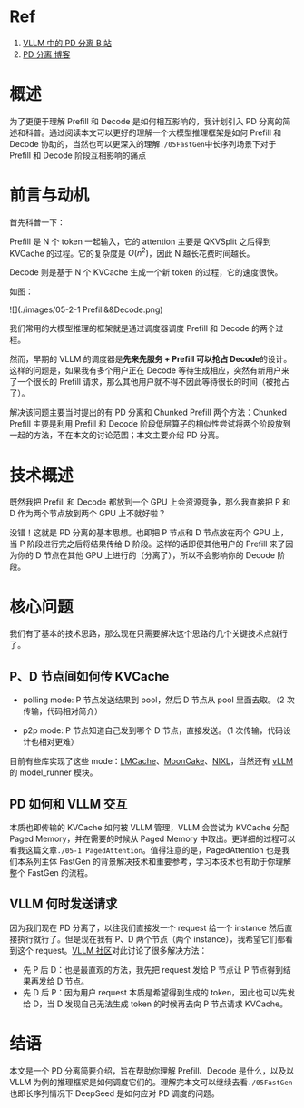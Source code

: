 # Ref
1. [VLLM 中的 PD 分离 B 站](https://www.bilibili.com/video/BV1wcdbYwE6s?spm_id_from=333.788.videopod.sections&vd_source=8a4545c25a1c1192fb4e7e037876e6f4)
2. [PD 分离 博客](https://johng.cn/ai/pd-separation)


# 概述
为了更便于理解 Prefill 和 Decode 是如何相互影响的，我计划引入 PD 分离的简述和科普。通过阅读本文可以更好的理解一个大模型推理框架是如何 Prefill 和 Decode 协助的，当然也可以更深入的理解`./05FastGen`中长序列场景下对于 Prefill 和 Decode 阶段互相影响的痛点

# 前言与动机

首先科普一下：

Prefill 是 N 个 token 一起输入，它的 attention 主要是 QKVSplit 之后得到 KVCache 的过程。它的复杂度是 $O(n^2)$，因此 N 越长花费时间越长。

Decode 则是基于 N 个 KVCache 生成一个新 token 的过程，它的速度很快。

如图：

![](./images/05-2-1 Prefill&&Decode.png)

我们常用的大模型推理的框架就是通过调度器调度 Prefill 和 Decode 的两个过程。

然而，早期的 VLLM 的调度器是**先来先服务 + Prefill 可以抢占 Decode**的设计。这样的问题是，如果我有多个用户正在 Decode 等待生成相应，突然有新用户来了一个很长的 Prefill 请求，那么其他用户就不得不因此等待很长的时间（被抢占了）。

解决该问题主要当时提出的有 PD 分离和 Chunked Prefill 两个方法：Chunked Prefill 主要是利用 Prefill 和 Decode 阶段低层算子的相似性尝试将两个阶段放到一起的方法，不在本文的讨论范围；本文主要介绍 PD 分离。


# 技术概述

既然我把 Prefill 和 Decode 都放到一个 GPU 上会资源竞争，那么我直接把 P 和 D 作为两个节点放到两个 GPU 上不就好啦？

没错！这就是 PD 分离的基本思想。也即把 P 节点和 D 节点放在两个 GPU 上，当 P 阶段进行完之后将结果传给 D 阶段。这样的话即便其他用户的 Prefill 来了因为你的 D 节点在其他 GPU 上进行的（分离了），所以不会影响你的 Decode 阶段。

# 核心问题

我们有了基本的技术思路，那么现在只需要解决这个思路的几个关键技术点就行了。

## P、D 节点间如何传 KVCache

- polling mode: P 节点发送结果到 pool，然后 D 节点从 pool 里面去取。（2 次传输，代码相对简介）

- p2p mode: P 节点知道自己发到哪个 D 节点，直接发送。（1 次传输，代码设计也相对更难）


目前有些库实现了这些 mode：[LMCache](https://github.com/LMCache/LMCache)、[MoonCake](https://github.com/kvcache-ai/Mooncake)、[NIXL](https://github.com/ai-dynamo/nixl)，当然还有 [vLLM](https://github.com/vllm-project/vllm) 的 model_runner 模块。



## PD 如何和 VLLM 交互

本质也即传输的 KVCache 如何被 VLLM 管理，VLLM 会尝试为 KVCache 分配 Paged Memory，并在需要的时候从 Paged Memory 中取出。更详细的过程可以看我这篇文章`./05-1 PagedAttention`。值得注意的是，PagedAttention 也是我们本系列主体 FastGen 的背景解决技术和重要参考，学习本技术也有助于你理解整个 FastGen 的流程。

## VLLM 何时发送请求

因为我们现在 PD 分离了，以往我们直接发一个 request 给一个 instance 然后直接执行就行了。但是现在我有 P、D 两个节点（两个 instance），我希望它们都看到这个 request。[VLLM 社区](https://blog.vllm.ai/2025/09/05/anatomy-of-vllm.html)对此讨论了很多解决方法：


- 先 P 后 D：也是最直观的方法，我先把 request 发给 P 节点让 P 节点得到结果再发给 D 节点。
- 先 D 后 P：因为用户 request 本质是希望得到生成的 token，因此也可以先发给 D，当 D 发现自己无法生成 token 的时候再去向 P 节点请求 KVCache。

# 结语

本文是一个 PD 分离简要介绍，旨在帮助你理解 Prefill、Decode 是什么，以及以 VLLM 为例的推理框架是如何调度它们的。理解完本文可以继续去看`./05FastGen`也即长序列情况下 DeepSeed 是如何应对 PD 调度的问题。





